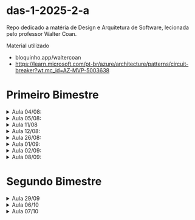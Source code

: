 # das-1-2025-2-a
Repo dedicado a matéria de Design e Arquitetura de Software, lecionada pelo professor Walter Coan.

Material utilizado

- bloquinho.app/waltercoan
- https://learn.microsoft.com/pt-br/azure/architecture/patterns/circuit-breaker?wt.mc_id=AZ-MVP-5003638

# Primeiro Bimestre

<details><summary>Aula 04/08:</summary>
   
- engenharia de software moderna Capítulo 5

- Principios de Projeto

- Todo software tende a crescer, assim aumentando a complexidade

### Abstração: 
é uma representação simples de uma problema, para resolver algum problema da vida real

- config - definições globais

- controller- html api rest

- entity - dados

- repository - conexão bd

- service - lógica

### Ocultamento de informação:

- é o encapsulamento, ou seja, seria aquele private antes atributo

- flexibilidade a mudanças: ao isolar as funcionalidades fica mais facil de trabalhar com funcionalidades separadas

### Coesão: 
- Um codigo coeso é um que faz UMA coisa bem feita, assim. Exemplo: classes anêmicas, que tem apenas os atributos e get's e set's

- flecha vazada com linha continua: extends

- flecha vazada com linha pontilhada: implements

- flecha completa linha continua: associação

### Acoplamento:
- Se refere ao quanto uma classe/módulo depende de outra
**Alto:** Uma classe dependende muito de outra, se algo for alterada em uma impacta na outra
**Baixo:** Depende menos das outras, facilitando na manutenção
```
class A {

   private B b;
   
   public A (int idade) {
      b = new B;
      b.push();
      
   } //construtor
```
</details>
<details> <summary>Aula 05/08:</summary>

**SOLID**

_"No one hears a word they say"_ 
Duran.

Single Responsibility Principle
Open/Closed Principle
Liskov Substitution Principle
Interface Segregation 
Dependency inversible Principle

**Single Responsibility Principle:**
- Um classe, método ou função faz uma unica coisa muito bem feita e apenas ela, tendo apenas uma responsabilidade

**MVC**

**Model:** Dados
**View:** HTML
**Controller:** Controla a tela 

### Interface Segregation 
Classe não deve ser forçada a implementar mais do que ela irá usar. Melhor ter interfaces pequenas do que uma genérica com muitos metodos
</details>

<details><summary>Aula 11/08</summary>

- preferir composição a herança pois pode gerar problemas de manutenção e evolução das classes de um sistema

**Open/Closed Principle:**
Entidades devem estar abertas para extensão e fechadas para modificações.

**Princípio da inversão de dependência:** 
- módulos de alto nivel não devem depender de módulos de baixo nivel. Os dois devem depender de uma interface em comum
  M1 -> Interface <- M2

**Princípio de Demeter:**
princípio do menor conhecimento - a classe deve utilizar código que pertence somente a sua própria classe, ou que foi passada como parâmetro. Ou seja ela é feita para evitar variáveis globais, que são frágeis.
Deve chamar apenas métodos:
1. Da própria classe;
2. Objetos passados como parametro;
3. Objetos criados dentro do método;
4. Atributos da classe.
</details>
<details><summary>Aula 12/08:</summary>

Liskov Substitution Principle: uma subclasse deve poder ser usada no lugar da sua superclasse sem alterar o funcionamento do programa
</details>

<details><summary>Aula 26/08:</summary>

Caracteristicas da Arquitetura:
-  São as caracteristicas que pode ser escolhidas para um projeto, são os requisitos não funcionais, por exemplo: Confiabilidade, **Segurança**.
"Se escolher todas não sai nunca" - Walter

Descisões de arquitetura:
-  Modelo que será utilizado no projeto, como por exemplo o MVC, no cenário perfeito as camadas não devem ser puladas, o que no mundo real não acontece sempre, por conta de prazos entre outros.

Principios do design:
-  São boas praticas que vem da arquitetura escolhida sendo que sempre que possivel utilizar a mensageria assincrona entre os serviços para aumentar o desempenho
</details>

<details><summary>Aula 01/09:</summary>

REVISÃO DA AULA 26/08

Características de arquitetura
- Podem ser chamados de Requisitos não funcionais

- Novamente: É IMPOSSIVEL ATENDER À TODOS OS ITENS

- Decisão arquitetural é a decisão que vai atender as características escolhidas

- Principios de design: 

---
Expectativa de um arquiteto:

- Tomar decisões de arquitetura:

"Tomar decisões de arquitetura
Analisar continuamente a arquitetura
Manter-se atualizado com as últimas tendências
Assegurar a conformidade com as decisões
Exposição e experiência diversificadas
Ter conhecimento sobre o domínio do negócio
Ter habilidades interpessoais
Entender e lidar bem com questões políticas"
- Analisar continuamente a arquitetura:

Todo sistema muda o tempo todo, Continuamente analisar o que esta sendo feito e em certas horas tomar decisões de refazer certas partes.

- Manter-se atualizado com as últimas tendências

Desenvolver software hoje em dia esta muito complexo, então é necessário estar sabendo do que esta tendo de tech nova no mercado

- Assegurar a conformidade com as decisões

É papel do arquiteto que os padrões estão sendo seguidos, pesquisando por ferramentas e metodos para verificar o que esta sendo desenvolvido

- Exposição e experiência diversificadas

É importante que ele tenha uma boa experiencia, que dai ele pega os tipos de problemas que cada sistema

- Ter conhecimento sobre o domínio do negócio

O arquiteto deve ter conhecimento sobre as regras de negócio, sendo muito importante ter dominio minimo do negócio

- Ter habilidades interpessoais

É necessário saber lidar com outros sere humanos

- Entender e lidar bem com questões políticas

Ele tem que ser capaz que existe uma estrutura hierarquica, ele precisa saber negociar com clientes e outros lideres

---

DevOps

É uma maneira de eu entregar valor para meu cliente mais rapido

DevOps como cultura: Todos devem participar, então todos cuidam do sistema.

Planejamento = Gestão de projetos: kanban, Scrum

Criar: Programar

Integração continua: é necessário ter uma banch Main (sempre pode ser liberada para o cliente)

Continuos deployment/delivery: Se um programador publicar uma alteração todos os clientes recebem em algumas horas

Operar: é necessário ter observabilidade, é necessário 

Feedback: é necessário para a melhoria continua do software
</details>

<details><summary>Aula 02/09:</summary>

Qual a diferença do arquiteto do para o desenvolvedor?

Ambos deve trabalhar em conjunto para manter as melhores práticas, mas entretanto eles tem algumas diferenças e são elas:

Arquiteto:
1. amplitude técnica para pensar como arquiteto e ver as coisas de um ponto de vista da arquitetura
2. amplo conhecimento da tecnologia e como usá-la para resolver problemas específicos
3. amplitude é mais importante do que profundidade no quesito de conhecimento de soluções

Desenvolvedor:
1. Deve ter profundidade técnica em relação as técnicas de desenvolvimento
2. Tem especialização para resolver algum problema de uma maneira, mas talvez não seja a melhor forma

"Os desenvolvedores passam suas carreiras inteiras aprimorando a especialização" - livro do piriquito
</details>

<details><summary>Aula 08/09:</summary>
Trade off?
Não existem resposta perfeita, apenas compensações. Não é possivel atribuir todos os requisitos requiridos, é o "Depende" como falado anteriormente, não existe função ideal para tudo, não existe uma resposta certa ou errada, apenas compensações. A mesma característica pode ser abordada de maneiras diferentes.

- Arquitetura baseada em tópicos
   - Um tópico funciona como um grupão do zap
   - Um para muitos
      -  basta o publisher publicar uma mensagem e todos irão receber essa mesma mensagem
      -  Se conecta ao Broker e todos os inscritos recebem automagicamente
   - Tópicos em modelo Stream
      - Seria como alguem mandar mensagem e você estar sem internet, após se conectar você recebe a mensagem
      - As mensagens são guardadas em ordem no disco e após se conectar ele puxa as alterações que estão faltando
   - Totalmente desacoplado então se algo for adicionado não será necessário mudar nada
   - Extensibilidade arquitetural
   - Desvantagens:
      - Acesso a dados e preocupações a segurança de todos
      - Nenhum contrato heterogêneo
      - Monitoramento e escalabilidade programática

- Arquitetura baseada em Queue
     - 1 para 1
     - Sender -> Receiver
     - Buffer:
        - Salva a mensagem
     - Pooling:
        - Seria buscar a mensagem na fila 
     - FIFO
     - Enqueue
     - Dequeue
     - Não é desacoplado, se algo for alterado vai precisar alterar a fila
</details>

# Segundo Bimestre

<details><summary>Aula 29/09</summary>

Cricuit Breaker:
- É proteger a comunicação entre sistemas, como um disjuntor

Estados:
- Closed: Tudo Ok ambos os serviços estão funcionando
- Open: Deu ruim em algo, algo não conectou, pode ser definido uma margem, para não ir direto para open
- Half-open: Tenta conectar novamente e vê se da certo, ele conta para bater um numero definido, mas se da errado ele volta para Open

A chama B se A der timeout e o contador de timeout bater ele vai para, Open após o open ele tenta reconectar novamente na fase Half-open, se não der bom e bater o contador de timeout volta para Open, se conseguir se conectar aumenta o contador e após um numero de acertos volta para o estado Closed.

</details>

<details><summary>Aula 06/10</summary>

Uma característica de arquitetura apresenta os seguintes critérios:
- Define uma preocupação de design fora do domínio do negócio
- Afeta algum aspecto estrutural do design
- É fundamental ou relevante para o êxito da aplicação
- Se representados em um triângulo, os critérios devem ser cumpridos conforme a aplicação opera.
   
</details>

<details><summary>Aula 07/10</summary>
CQRS:
   Command Query Responsibility Segregation

- Separa as responsabilidades de escrita e leitura de dados
- Permite otimizar cada parte de forma independente
- Facilita escalabilidade e manutenção do sistema
- Se aplicado corretamente, melhora desempenho e organização do código.
   
</details>
